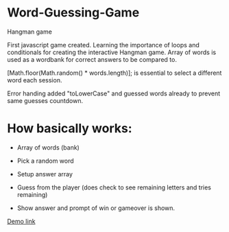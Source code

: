 # Word-Guessing-Game
Hangman game

First javascript game created.
Learning the importance of loops and conditionals for creating the interactive Hangman game.
Array of words is used as a wordbank for correct answers to be compared to.


[Math.floor(Math.random() * words.length)]; is essential to select a different word each session.


Error handing added "toLowerCase" and guessed words already to prevent same guesses countdown.

# How basically works:

* Array of words (bank)

* Pick a random word

* Setup answer array

* Guess from the player (does check to see remaining letters and tries remaining)

* Show answer and prompt of win or gameover is shown.


[Demo link](https://dev-lam.github.io/Word-Guess-Game/)
